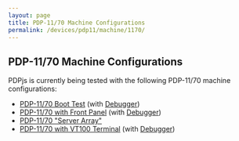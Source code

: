 ```yaml
---
layout: page
title: PDP-11/70 Machine Configurations
permalink: /devices/pdp11/machine/1170/
---
```


PDP-11/70 Machine Configurations
--------------------------------

PDPjs is currently being tested with the following PDP-11/70 machine configurations:

* [PDP-11/70 Boot Test](/devices/pdp11/machine/1170/test/) (with [Debugger](/devices/pdp11/machine/1170/test/debugger/))
* [PDP-11/70 with Front Panel](/devices/pdp11/machine/1170/panel) (with [Debugger](/devices/pdp11/machine/1170/panel/debugger/))
* [PDP-11/70 "Server Array"](/devices/pdp11/machine/1170/array/)
* [PDP-11/70 with VT100 Terminal](/devices/pdp11/machine/1170/vt100/) (with [Debugger](/devices/pdp11/machine/1170/vt100/debugger/))
